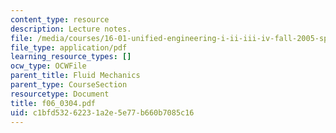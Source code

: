 ```yaml
---
content_type: resource
description: Lecture notes.
file: /media/courses/16-01-unified-engineering-i-ii-iii-iv-fall-2005-spring-2006/c1bfd53262231a2e5e77b660b7085c16_f06_0304.pdf
file_type: application/pdf
learning_resource_types: []
ocw_type: OCWFile
parent_title: Fluid Mechanics
parent_type: CourseSection
resourcetype: Document
title: f06_0304.pdf
uid: c1bfd532-6223-1a2e-5e77-b660b7085c16
---
```

